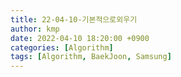 ```yaml
---
title: 22-04-10-기본적으로외우기
author: kmp
date: 2022-04-10 18:20:00 +0900
categories: [Algorithm]
tags: [Algorithm, BaekJoon, Samsung]
---
```

